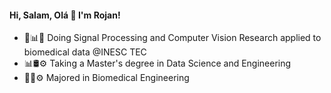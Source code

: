 #### Hi, Salam, Olá 👋 I'm Rojan!
<!--
### 

, Olá, Salam, Halo, Bonjour, Hola, Ciao, Salut

**RojanAsl/RojanAsl** is a ✨ _special_ ✨ repository because its `README.md` (this file) appears on your GitHub profile.

Here are some ideas to get you started:

- 🔭 I’m currently working on ...
- 🌱 I’m currently learning ...
- 👯 I’m looking to collaborate on ...
- 🤔 I’m looking for help with ...
- 💬 Ask me about ...
- 📫 How to reach me: ...
- 😄 Pronouns: ...
- ⚡ Fun fact: ...
-->

- 🧬📊🔎 Doing Signal Processing and Computer Vision Research applied to biomedical data @INESC TEC
- 📊🛢⚙️ Taking a Master's degree in Data Science and Engineering
- 🧬🦾⚙️ Majored in Biomedical Engineering
